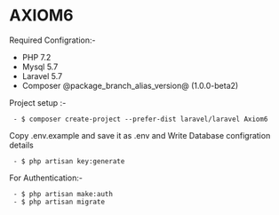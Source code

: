 # AXIOM6

Required Configration:-

 - PHP 7.2
 - Mysql 5.7
 - Laravel 5.7
 - Composer @package_branch_alias_version@ (1.0.0-beta2)
 
Project setup :- 
```
 - $ composer create-project --prefer-dist laravel/laravel Axiom6
```
 Copy .env.example and save it as .env and Write Database configration details
```
 - $ php artisan key:generate
```
For Authentication:-
```
 - $ php artisan make:auth
 - $ php artisan migrate
```
